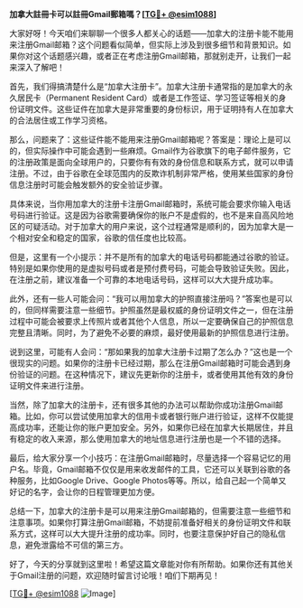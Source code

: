 **加拿大註冊卡可以註冊Gmail郵箱嗎？[[TG💪+ @esim1088](https://t.me/s/esim1088)]**

大家好呀！今天咱们来聊聊一个很多人都关心的话题——加拿大的注册卡能不能用来注册Gmail邮箱？这个问题看似简单，但实际上涉及到很多细节和背景知识。如果你对这个话题感兴趣，或者正在考虑注册Gmail邮箱，那就别走开，让我们一起来深入了解吧！

首先，我们得搞清楚什么是“加拿大注册卡”。加拿大注册卡通常指的是加拿大的永久居民卡（Permanent Resident Card）或者是工作签证、学习签证等相关的身份证明文件。这些证件在加拿大是非常重要的身份标识，用于证明持有人在加拿大的合法居住或工作学习资格。

那么，问题来了：这些证件能不能用来注册Gmail邮箱呢？答案是：理论上是可以的，但实际操作中可能会遇到一些麻烦。Gmail作为谷歌旗下的电子邮件服务，它的注册政策是面向全球用户的，只要你有有效的身份信息和联系方式，就可以申请注册。不过，由于谷歌在全球范围内的反欺诈机制非常严格，使用某些国家的身份信息注册时可能会触发额外的安全验证步骤。

具体来说，当你用加拿大的注册卡注册Gmail邮箱时，系统可能会要求你输入电话号码进行验证。这是因为谷歌需要确保你的账户不是虚假的，也不是来自高风险地区的可疑活动。对于加拿大的用户来说，这个过程通常是顺利的，因为加拿大是一个相对安全和稳定的国家，谷歌的信任度也比较高。

但是，这里有一个小提示：并不是所有的加拿大的电话号码都能通过谷歌的验证。特别是如果你使用的是虚拟号码或者是预付费号码，可能会导致验证失败。因此，在注册之前，建议准备一个可靠的本地电话号码，这样可以大大提升成功率。

此外，还有一些人可能会问：“我可以用加拿大的护照直接注册吗？”答案也是可以的，但同样需要注意一些细节。护照虽然是最权威的身份证明文件之一，但在注册过程中可能会被要求上传照片或者其他个人信息，所以一定要确保自己的护照信息完整且清晰。同时，为了避免不必要的麻烦，最好使用最新的护照信息进行注册。

说到这里，可能有人会问：“那如果我的加拿大注册卡过期了怎么办？”这也是一个很现实的问题。如果你的注册卡已经过期，那么在注册Gmail邮箱时可能会遇到身份验证的问题。在这种情况下，建议先更新你的注册卡，或者使用其他有效的身份证明文件来进行注册。

当然，除了加拿大的注册卡，还有很多其他的办法可以帮助你成功注册Gmail邮箱。比如，你可以尝试使用加拿大的信用卡或者银行账户进行验证，这样不仅能提高成功率，还能让你的账户更加安全。另外，如果你已经在加拿大长期居住，并且有稳定的收入来源，那么使用加拿大的地址信息进行注册也是一个不错的选择。

最后，给大家分享一个小技巧：在注册Gmail邮箱时，尽量选择一个容易记忆的用户名。毕竟，Gmail邮箱不仅仅是用来收发邮件的工具，它还可以关联到谷歌的各种服务，比如Google Drive、Google Photos等等。所以，给自己起一个简单又好记的名字，会让你的日程管理更加方便。

总结一下，加拿大的注册卡是可以用来注册Gmail邮箱的，但需要注意一些细节和注意事项。如果你打算注册Gmail邮箱，不妨提前准备好相关的身份证明文件和联系方式，这样可以大大提升注册的成功率。同时，也要注意保护好自己的隐私信息，避免泄露给不可信的第三方。

好了，今天的分享就到这里啦！希望这篇文章能对你有所帮助。如果你还有其他关于Gmail注册的问题，欢迎随时留言讨论哦！咱们下期再见！

[[TG💪+ @esim1088](https://t.me/s/esim1088) ![Image](https://i.postimg.cc/4NQfJmqS/Snipaste-2025-05-13-00-14-12.png)]